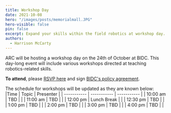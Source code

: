 ```yaml
---
title: Workshop Day
date: 2021-10-08
hero: "/images/posts/memorialmall.JPG"
hero-visible: false
pin: false
excerpt: Expand your skills within the field robotics at workshop day.
authors:
  - Harrison McCarty
---
```


ARC will be hosting a workshop day on the 24th of October at BIDC. This day-long event will include various workshops directed at teaching robotics-related skills.

**To attend**, please [RSVP here](https://forms.gle/2sHWDYpFZEBiFMqp6) and sign [BIDC's policy agreement](https://www.openpassport.org/Badge/Bechtel-Center-Membership/Criteria).

The schedule for workshops will be updated as they are known below:
|Time         | Topic       | Presenter   |
| ----------- | ----------- | ----------- |
| 10:00 am    | TBD         |             |
| 11:00 am    | TBD         |             |
| 12:00 pm    | Lunch Break |             |
| 12:30 pm    | TBD         |             |
| 1:00 pm     | TBD         |             |
| 2:00 pm     | TBD         |             |
| 3:00 pm     | TBD         |             |
| 4:00 pm     | TBD         |             |

